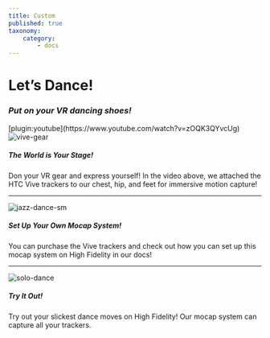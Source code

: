 ```yaml
---
title: Custom
published: true
taxonomy:
    category:
        - docs
---
```


<!--While modifying the content of this page, ensure to only replace the text and image and video URL information. Contact Nimisha to make changes to the design. -->


<div id="sec-pg-title">
	<h1>Let’s Dance!</h1>
	<h3><i>Put on your VR dancing shoes!</i></h3>
</div>

<div id="video-container">
[plugin:youtube](https://www.youtube.com/watch?v=zOQK3QYvcUg)
</div>

<div id="sec-pg-body-1" class="sec-pg-content">
	<div class="sec-pg-image">
		<img src="/sec-pg/lets-dance/vive-gear.png" alt="vive-gear" title="Vive Gear" >
	</div>
	<div class="sec-pg-text">
		<h5 class="#sec-pg-body-1">The World is Your Stage!</h5>
		<p>Don your VR gear and express yourself! In the video above, we attached the HTC Vive trackers to our chest, hip, and feet for immersive motion capture!</p>
	</div>
</div>
<hr />
<div id="sec-pg-body-2" class="sec-pg-content content-reversed">
	<div class="sec-pg-image">
		<img src="/sec-pg/lets-dance/jazz-dance-sm.gif" alt="jazz-dance-sm" title="Jazz Dance">
	</div>
	<div class="sec-pg-text">
		<h5 class="#sec-pg-body-2">Set Up Your Own Mocap System!</h5>
		<p>You can purchase the Vive trackers and check out how you can set up this mocap system on High Fidelity in our docs!</p>
	</div>
</div>
<hr />
<div id="sec-pg-body-3" class="sec-pg-content">
	<div class="sec-pg-image">
		<img src="/sec-pg/lets-dance/solo-dance.gif" alt="solo-dance" title="Solo Dance">
	</div>
	<div class="sec-pg-text">
		<h5 class="#sec-pg-body-3">Try It Out!</h5>
		<p>Try out your slickest dance moves on High Fidelity! Our mocap system can capture all your trackers.</p>
	</div>
</div>



